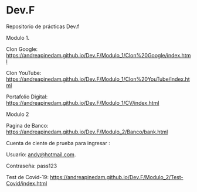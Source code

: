 # Dev.F
Repositorio de prácticas Dev.f 

Modulo 1. 

Clon Google: https://andreapinedam.github.io/Dev.F/Modulo_1/Clon%20Google/index.html

Clon YouTube: https://andreapinedam.github.io/Dev.F/Modulo_1/Clon%20YouTube/index.html

Portafolio Digital: https://andreapinedam.github.io/Dev.F/Modulo_1/CV/index.html

Modulo 2

Pagina de Banco: https://andreapinedam.github.io/Dev.F/Modulo_2/Banco/bank.html 

Cuenta de ciente de prueba para ingresar :

Usuario: andy@hotmail.com. 

Contraseña: pass123

Test de Covid-19: https://andreapinedam.github.io/Dev.F/Modulo_2/Test-Covid/index.html
